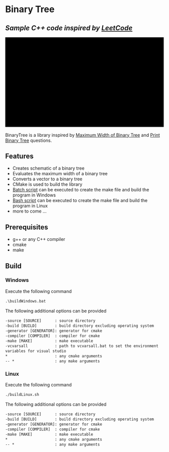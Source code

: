 # Binary Tree
## _Sample C++ code inspired by [LeetCode](https://leetcode.com/)_

[![BinaryTree_Sample](res/img/binary_tree_example_path.svg)](../TextAnimator)

BinaryTree is a library inspired by [Maximum Width of Binary Tree](https://leetcode.com/problems/maximum-width-of-binary-tree/) and
[Print Binary Tree](https://leetcode.com/problems/print-binary-tree) questions.

## Features

- Creates schematic of a binary tree
- Evaluates the maximum width of a binary tree
- Converts a vector to a binary tree
- CMake is used to build the library
- [Batch script](buildWindows.bat) can be executed to create the make file and build the program in Windows
- [Bash script](buildLinux.sh) can be executed to create the make file and build the program in Linux
- more to come ...

## Prerequisites

- g++ or any C++ compiler
- cmake
- make


## Build

### Windows

Execute the following command
```bat
.\buildWindows.bat
```
The following additional options can be provided
```
-source [SOURCE]      : source directory
-build [BUILD]        : build directory excluding operating system
-generator [GENERATOR]: generator for cmake
-compiler [COMPILER]  : compiler for cmake
-make [MAKE]          : make executable
-vcvarsall            : path to vcvarsall.bat to set the environment variables for visual studio
*                     : any cmake arguments
-- *                  : any make arguments
```

### Linux

Execute the following command
```sh
./buildLinux.sh
```
The following additional options can be provided
```
-source [SOURCE]      : source directory
-build [BUILD]        : build directory excluding operating system
-generator [GENERATOR]: generator for cmake
-compiler [COMPILER]  : compiler for cmake
-make [MAKE]          : make executable
*                     : any cmake arguments
-- *                  : any make arguments
```
